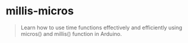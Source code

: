 # millis-micros

> Learn how to use time functions effectively and efficiently using micros()
> and millis() function in Arduino.
